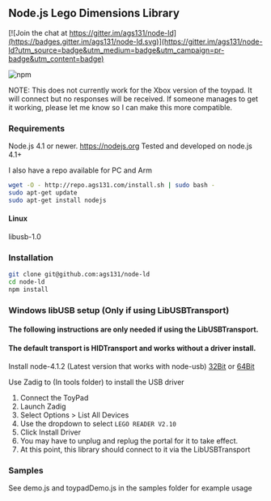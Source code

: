 ## Node.js Lego Dimensions Library

[![Join the chat at https://gitter.im/ags131/node-ld](https://badges.gitter.im/ags131/node-ld.svg)](https://gitter.im/ags131/node-ld?utm_source=badge&utm_medium=badge&utm_campaign=pr-badge&utm_content=badge)

![npm](https://nodei.co/npm/node-ld.png "NPM")

NOTE: This does not currently work for the Xbox version of the toypad. It will connect but no responses will be received. If someone manages to get it working, please let me know so I can make this more compatible.

### Requirements 
Node.js 4.1 or newer. https://nodejs.org
Tested and developed on node.js 4.1+

I also have a repo available for PC and Arm 

```bash
wget -O - http://repo.ags131.com/install.sh | sudo bash -
sudo apt-get update
sudo apt-get install nodejs
```

#### Linux 
libusb-1.0

### Installation

```bash
git clone git@github.com:ags131/node-ld
cd node-ld
npm install
```

### Windows libUSB setup (Only if using LibUSBTransport)
#### The following instructions are only needed if using the LibUSBTransport. 
#### The default transport is HIDTransport and works without a driver install.
Install node-4.1.2 (Latest version that works with node-usb)
[32Bit](https://nodejs.org/dist/v4.1.2/node-v4.1.2-x86.msi)
or
[64Bit](https://nodejs.org/dist/v4.1.2/node-v4.1.2-x64.msi)

Use Zadig to (In tools folder) to install the USB driver

1. Connect the ToyPad
2. Launch Zadig
3. Select Options > List All Devices
4. Use the dropdown to select `LEGO READER V2.10`
5. Click Install Driver
6. You may have to unplug and replug the portal for it to take effect.
7. At this point, this library should connect to it via the LibUSBTransport

### Samples

See demo.js and toypadDemo.js in the samples folder for example usage



